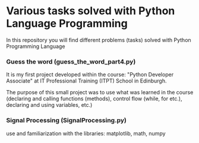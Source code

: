 # Various tasks solved with Python Language Programming

In this repository you will find different problems (tasks) solved with Python Programming Language

### Guess the word (guess_the_word_part4.py)

It is my first project developed within the course: "Python Developer Associate" at IT Professional Training (ITPT) School in Edinburgh. 

The purpose of this small project was to use what was learned in the course (declaring and calling functions (methods), control flow (while, for etc.), declaring and using variables, etc.)

### Signal Processing (SignalProcessing.py)

use and familiarization with the libraries: matplotlib, math, numpy  




